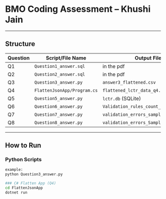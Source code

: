 # BMO Coding Assessment – Khushi Jain

---

## Structure

| Question | Script/File Name              | Output File                              |
|----------|-------------------------------|------------------------------------------|
| Q1       | `Question1_answer.sql`        | in the pdf                               |
| Q2       | `Question2_answer.sql`        | in the pdf                               | 
| Q3       | `Question3_answer.py`         | `answer3_flattened.csv`                  | 
| Q4       | `FlattenJsonApp/Program.cs`   | `flattened_lctr_data_q4.csv`             | 
| Q5       | `Question5_answer.py`         | `lctr.db` (SQLite)                       | 
| Q6       | `Question6_answer.py`         | `Validation_rules_count_from_csv.csv`    | 
| Q7       | `Question7_answer.py`         | `validation_errors_sample_data.csv`      | 
| Q8       | `Question8_answer.py`         | `validation_errors_Sample_Data_Q8.csv`   |

---

## How to Run

### Python Scripts
```bash
example: 
python Question3_answer.py

### C# Flatten App (Q4)
cd FlattenJsonApp
dotnet run

